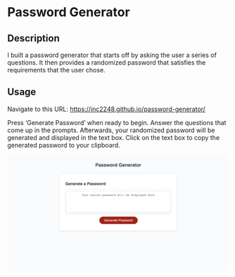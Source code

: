 # **Password Generator**

## **Description**

I built a password generator that starts off by asking the user a series of questions. It then provides a randomized password that satisfies the requirements that the user chose.

## **Usage**

Navigate to this URL: https://jnc2248.github.io/password-generator/

Press ‘Generate Password’ when ready to begin. Answer the questions that come up in the prompts. Afterwards, your randomized password will be generated and displayed in the text box. Click on the text box to copy the generated password to your clipboard.

![Screenshot of Password Generator](./assets/images/pw-generator.png)
